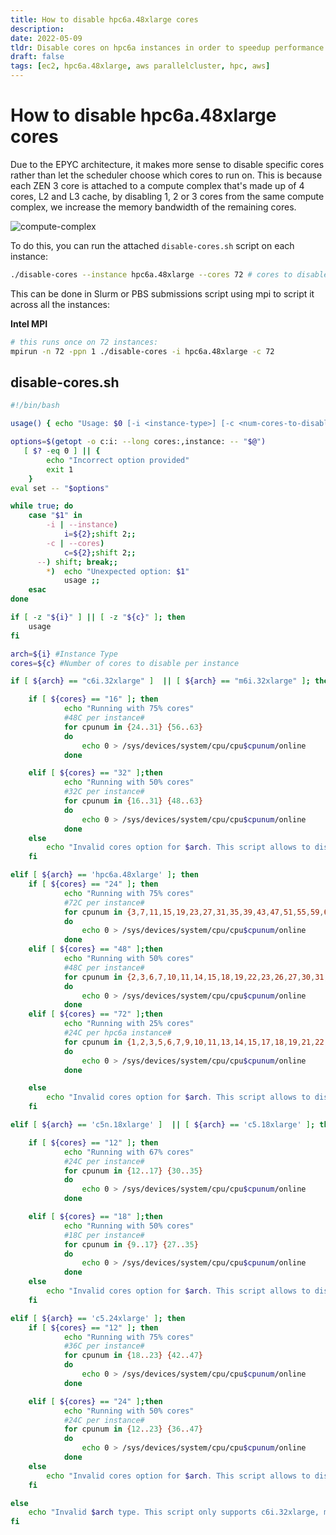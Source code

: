 ```yaml
---
title: How to disable hpc6a.48xlarge cores
description:
date: 2022-05-09
tldr: Disable cores on hpc6a instances in order to speedup performance of certain applications.
draft: false
tags: [ec2, hpc6a.48xlarge, aws parallelcluster, hpc, aws]
---
```


# How to disable hpc6a.48xlarge cores

Due to the EPYC architecture, it makes more sense to disable specific cores rather than let the scheduler choose which cores to run on. This is because each ZEN 3 core is attached to a compute complex that's made up of 4 cores, L2 and L3 cache, by disabling 1, 2 or 3 cores from the same compute complex, we increase the memory bandwidth of the remaining cores.

![compute-complex](https://user-images.githubusercontent.com/5545980/165413574-7a56725c-b016-4ab6-af47-29a8e974c34f.png)


To do this, you can run the attached `disable-cores.sh` script on each instance:

```bash
./disable-cores --instance hpc6a.48xlarge --cores 72 # cores to disable i.e. use 24 / 96 cores
```

This can be done in Slurm or PBS submissions script using mpi to script it across all the instances:

**Intel MPI**

```bash
# this runs once on 72 instances:
mpirun -n 72 -ppn 1 ./disable-cores -i hpc6a.48xlarge -c 72
```

## disable-cores.sh

```bash
#!/bin/bash

usage() { echo "Usage: $0 [-i <instance-type>] [-c <num-cores-to-disable>]" 1>&2; exit 1; }

options=$(getopt -o c:i: --long cores:,instance: -- "$@")
   [ $? -eq 0 ] || {
        echo "Incorrect option provided"
        exit 1
    }
eval set -- "$options"

while true; do
    case "$1" in
        -i | --instance)
            i=${2};shift 2;;
        -c | --cores)
            c=${2};shift 2;;
      --) shift; break;;
        *)  echo "Unexpected option: $1"
            usage ;;
    esac
done

if [ -z "${i}" ] || [ -z "${c}" ]; then
    usage
fi

arch=${i} #Instance Type
cores=${c} #Number of cores to disable per instance

if [ ${arch} == "c6i.32xlarge" ]  || [ ${arch} == "m6i.32xlarge" ]; then

	if [ ${cores} == "16" ]; then
        	echo "Running with 75% cores"
        	#48C per instance#
        	for cpunum in {24..31} {56..63}
        	do
               	echo 0 > /sys/devices/system/cpu/cpu$cpunum/online
        	done

	elif [ ${cores} == "32" ];then
        	echo "Running with 50% cores"
        	#32C per instance#
        	for cpunum in {16..31} {48..63}
        	do
               	echo 0 > /sys/devices/system/cpu/cpu$cpunum/online
        	done
	else
		echo "Invalid cores option for $arch. This script allows to disable 16 or 32 cores per $arch instance"
	fi

elif [ ${arch} == 'hpc6a.48xlarge' ]; then
	if [ ${cores} == "24" ]; then
        	echo "Running with 75% cores"
        	#72C per instance#
        	for cpunum in {3,7,11,15,19,23,27,31,35,39,43,47,51,55,59,63,67,71,75,79,83,87,91,95}
        	do
               	echo 0 > /sys/devices/system/cpu/cpu$cpunum/online
        	done
	elif [ ${cores} == "48" ];then
        	echo "Running with 50% cores"
        	#48C per instance#
        	for cpunum in {2,3,6,7,10,11,14,15,18,19,22,23,26,27,30,31,34,35,38,39,42,43,46,47,50,51,54,55,58,59,62,63,66,67,70,71,74,75,78,79,82,83,86,87,90,91,94,95}
        	do
               	echo 0 > /sys/devices/system/cpu/cpu$cpunum/online
        	done
	elif [ ${cores} == "72" ];then
        	echo "Running with 25% cores"
        	#24C per hpc6a instance#
        	for cpunum in {1,2,3,5,6,7,9,10,11,13,14,15,17,18,19,21,22,23,25,26,27,29,30,31,33,34,35,37,38,39,41,42,43,45,46,47,49,50,51,53,54,55,57,58,59,61,62,63,65,66,67,69,70,71,73,74,75,77,78,79,81,82,83,85,86,87,89,90,91,93,94,95}
        	do
                echo 0 > /sys/devices/system/cpu/cpu$cpunum/online
        	done

	else
		echo "Invalid cores option for $arch. This script allows to disable 24, 48  or 72 cores per $arch instance"
	fi

elif [ ${arch} == 'c5n.18xlarge' ]  || [ ${arch} == 'c5.18xlarge' ]; then

	if [ ${cores} == "12" ]; then
        	echo "Running with 67% cores"
        	#24C per instance#
        	for cpunum in {12..17} {30..35}
        	do
               	echo 0 > /sys/devices/system/cpu/cpu$cpunum/online
        	done

	elif [ ${cores} == "18" ];then
        	echo "Running with 50% cores"
        	#18C per instance#
        	for cpunum in {9..17} {27..35}
        	do
               	echo 0 > /sys/devices/system/cpu/cpu$cpunum/online
        	done
	else
		echo "Invalid cores option for $arch. This script allows to disable 12 or 24 cores per $arch instance"
	fi

elif [ ${arch} == 'c5.24xlarge' ]; then
	if [ ${cores} == "12" ]; then
        	echo "Running with 75% cores"
        	#36C per instance#
        	for cpunum in {18..23} {42..47}
        	do
               	echo 0 > /sys/devices/system/cpu/cpu$cpunum/online
        	done

	elif [ ${cores} == "24" ];then
        	echo "Running with 50% cores"
        	#24C per instance#
        	for cpunum in {12..23} {36..47}
        	do
               	echo 0 > /sys/devices/system/cpu/cpu$cpunum/online
        	done
	else
		echo "Invalid cores option for $arch. This script allows to disable 12 or 24 cores per $arch instance"
	fi

else
	echo "Invalid $arch type. This script only supports c6i.32xlarge, m6i.32xlarge, hpc6a.48xlarge, c5n.18xlarge, c5.18xlarge, c5.24xlarge"
fi
```
